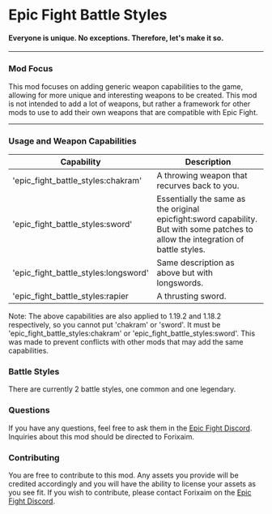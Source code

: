 # Epic Fight Battle Styles
#### Everyone is unique. No exceptions. Therefore, let's make it so.

---

### Mod Focus
This mod focuses on adding generic weapon capabilities to the game, allowing for more unique and interesting weapons to be created. This mod is not intended to add a lot of weapons, but rather a framework for other mods to use to add their own weapons that are compatible with Epic Fight.

---

### Usage and Weapon Capabilities

| Capability | Description                                                                                                                       |
|--- |-----------------------------------------------------------------------------------------------------------------------------------|
|'epic_fight_battle_styles:chakram' | A throwing weapon that recurves back to you.                                                                                      |
|'epic_fight_battle_styles:sword' | Essentially the same as the original epicfight:sword capability. But with some patches to allow the integration of battle styles. |
|'epic_fight_battle_styles:longsword' | Same description as above but with longswords.                                                                                    |
|'epic_fight_battle_styles:rapier| A thrusting sword.                                                                                                                |
Note: The above capabilities are also applied to 1.19.2 and 1.18.2 respectively, so you cannot put 'chakram' or 'sword'. It must be 'epic_fight_battle_styles:chakram' or 'epic_fight_battle_styles:sword'. This was made to prevent conflicts with other mods that may add the same capabilities.
### Battle Styles
There are currently 2 battle styles, one common and one legendary.

### Questions
If you have any questions, feel free to ask them in the [Epic Fight Discord](https://discord.gg/epic-fight-955784714264932362).
Inquiries about this mod should be directed to Forixaim.

### Contributing
You are free to contribute to this mod. Any assets you provide will be credited accordingly and you will have the ability to license your assets as you see fit. If you wish to contribute, please contact Forixaim on the [Epic Fight Discord](https://discord.gg/epic-fight-955784714264932362).